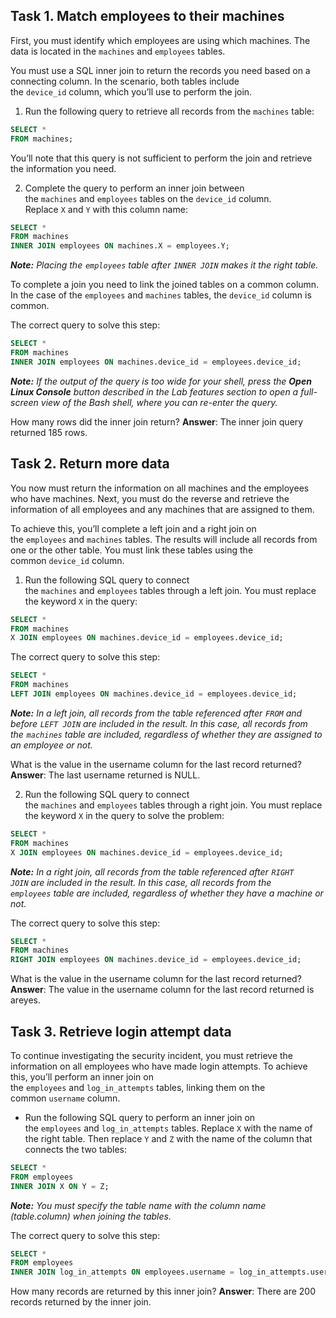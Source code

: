 ## Task 1. Match employees to their machines

First, you must identify which employees are using which machines. The data is located in the `machines` and `employees` tables.

You must use a SQL inner join to return the records you need based on a connecting column. In the scenario, both tables include the `device_id` column, which you’ll use to perform the join.

1. Run the following query to retrieve all records from the `machines` table:

```SQL
SELECT * 
FROM machines;
```

You’ll note that this query is not sufficient to perform the join and retrieve the information you need.

2. Complete the query to perform an inner join between the `machines` and `employees` tables on the `device_id` column. Replace `X` and `Y` with this column name:

```SQL
SELECT * 
FROM machines 
INNER JOIN employees ON machines.X = employees.Y;
```

_**Note:** Placing the `employees` table after `INNER JOIN` makes it the right table._

To complete a join you need to link the joined tables on a common column. In the case of the `employees` and `machines` tables, the `device_id` column is common.

The correct query to solve this step:

```SQL
SELECT * 
FROM machines 
INNER JOIN employees ON machines.device_id = employees.device_id;
```

_**Note:** If the output of the query is too wide for your shell, press the **Open Linux Console** button described in the Lab features section to open a full-screen view of the Bash shell, where you can re-enter the query._

How many rows did the inner join return?
**Answer**: The inner join query returned 185 rows.


## Task 2. Return more data

You now must return the information on all machines and the employees who have machines. Next, you must do the reverse and retrieve the information of all employees and any machines that are assigned to them.

To achieve this, you’ll complete a left join and a right join on the `employees` and `machines` tables. The results will include all records from one or the other table. You must link these tables using the common `device_id` column.

1. Run the following SQL query to connect the `machines` and `employees` tables through a left join. You must replace the keyword `X` in the query:

```SQL
SELECT * 
FROM machines 
X JOIN employees ON machines.device_id = employees.device_id;
```

The correct query to solve this step:

```SQL
SELECT * 
FROM machines 
LEFT JOIN employees ON machines.device_id = employees.device_id;
```

_**Note:** In a left join, all records from the table referenced after `FROM` and before `LEFT JOIN` are included in the result. In this case, all records from the `machines` table are included, regardless of whether they are assigned to an employee or not._

What is the value in the username column for the last record returned?
**Answer**: The last username returned is NULL.

2. Run the following SQL query to connect the `machines` and `employees` tables through a right join. You must replace the keyword `X` in the query to solve the problem:

```SQL
SELECT * 
FROM machines
X JOIN employees ON machines.device_id = employees.device_id;
```

_**Note:** In a right join, all records from the table referenced after `RIGHT JOIN` are included in the result. In this case, all records from the `employees` table are included, regardless of whether they have a machine or not._

The correct query to solve this step:

```SQL
SELECT * 
FROM machines 
RIGHT JOIN employees ON machines.device_id = employees.device_id;
```

What is the value in the username column for the last record returned?
**Answer**: The value in the username column for the last record returned is areyes.

## Task 3. Retrieve login attempt data

To continue investigating the security incident, you must retrieve the information on all employees who have made login attempts. To achieve this, you’ll perform an inner join on the `employees` and `log_in_attempts` tables, linking them on the common `username` column.

- Run the following SQL query to perform an inner join on the `employees` and `log_in_attempts` tables. Replace `X` with the name of the right table. Then replace `Y` and `Z` with the name of the column that connects the two tables:

```SQL
SELECT * 
FROM employees 
INNER JOIN X ON Y = Z;
```
_**Note:** You must specify the table name with the column name (table.column) when joining the tables._

The correct query to solve this step:

```SQL
SELECT * 
FROM employees 
INNER JOIN log_in_attempts ON employees.username = log_in_attempts.username;
```

How many records are returned by this inner join?
**Answer**: There are 200 records returned by the inner join.